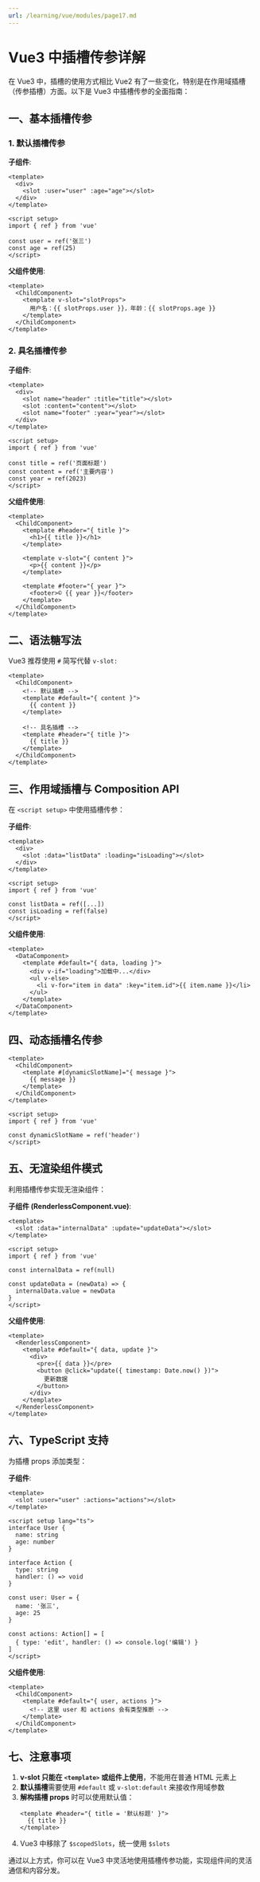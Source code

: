 ```yaml
---
url: /learning/vue/modules/page17.md
---
```

# Vue3 中插槽传参详解

在 Vue3 中，插槽的使用方式相比 Vue2 有了一些变化，特别是在作用域插槽（传参插槽）方面。以下是 Vue3 中插槽传参的全面指南：

## 一、基本插槽传参

### 1. 默认插槽传参

**子组件**:

```vue
<template>
  <div>
    <slot :user="user" :age="age"></slot>
  </div>
</template>

<script setup>
import { ref } from 'vue'

const user = ref('张三')
const age = ref(25)
</script>
```

**父组件使用**:

```vue
<template>
  <ChildComponent>
    <template v-slot="slotProps">
      用户名：{{ slotProps.user }}，年龄：{{ slotProps.age }}
    </template>
  </ChildComponent>
</template>
```

### 2. 具名插槽传参

**子组件**:

```vue
<template>
  <div>
    <slot name="header" :title="title"></slot>
    <slot :content="content"></slot>
    <slot name="footer" :year="year"></slot>
  </div>
</template>

<script setup>
import { ref } from 'vue'

const title = ref('页面标题')
const content = ref('主要内容')
const year = ref(2023)
</script>
```

**父组件使用**:

```vue
<template>
  <ChildComponent>
    <template #header="{ title }">
      <h1>{{ title }}</h1>
    </template>
    
    <template v-slot="{ content }">
      <p>{{ content }}</p>
    </template>
    
    <template #footer="{ year }">
      <footer>© {{ year }}</footer>
    </template>
  </ChildComponent>
</template>
```

## 二、语法糖写法

Vue3 推荐使用 `#` 简写代替 `v-slot:`

```vue
<template>
  <ChildComponent>
    <!-- 默认插槽 -->
    <template #default="{ content }">
      {{ content }}
    </template>
    
    <!-- 具名插槽 -->
    <template #header="{ title }">
      {{ title }}
    </template>
  </ChildComponent>
</template>
```

## 三、作用域插槽与 Composition API

在 `<script setup>` 中使用插槽传参：

**子组件**:

```vue
<template>
  <div>
    <slot :data="listData" :loading="isLoading"></slot>
  </div>
</template>

<script setup>
import { ref } from 'vue'

const listData = ref([...])
const isLoading = ref(false)
</script>
```

**父组件使用**:

```vue
<template>
  <DataComponent>
    <template #default="{ data, loading }">
      <div v-if="loading">加载中...</div>
      <ul v-else>
        <li v-for="item in data" :key="item.id">{{ item.name }}</li>
      </ul>
    </template>
  </DataComponent>
</template>
```

## 四、动态插槽名传参

```vue
<template>
  <ChildComponent>
    <template #[dynamicSlotName]="{ message }">
      {{ message }}
    </template>
  </ChildComponent>
</template>

<script setup>
import { ref } from 'vue'

const dynamicSlotName = ref('header')
</script>
```

## 五、无渲染组件模式

利用插槽传参实现无渲染组件：

**子组件 (RenderlessComponent.vue)**:

```vue
<template>
  <slot :data="internalData" :update="updateData"></slot>
</template>

<script setup>
import { ref } from 'vue'

const internalData = ref(null)

const updateData = (newData) => {
  internalData.value = newData
}
</script>
```

**父组件使用**:

```vue
<template>
  <RenderlessComponent>
    <template #default="{ data, update }">
      <div>
        <pre>{{ data }}</pre>
        <button @click="update({ timestamp: Date.now() })">
          更新数据
        </button>
      </div>
    </template>
  </RenderlessComponent>
</template>
```

## 六、TypeScript 支持

为插槽 props 添加类型：

**子组件**:

```vue
<template>
  <slot :user="user" :actions="actions"></slot>
</template>

<script setup lang="ts">
interface User {
  name: string
  age: number
}

interface Action {
  type: string
  handler: () => void
}

const user: User = {
  name: '张三',
  age: 25
}

const actions: Action[] = [
  { type: 'edit', handler: () => console.log('编辑') }
]
</script>
```

**父组件使用**:

```vue
<template>
  <ChildComponent>
    <template #default="{ user, actions }">
      <!-- 这里 user 和 actions 会有类型推断 -->
    </template>
  </ChildComponent>
</template>
```

## 七、注意事项

1. **v-slot 只能在 `<template>` 或组件上使用**，不能用在普通 HTML 元素上
2. **默认插槽**需要使用 `#default` 或 `v-slot:default` 来接收作用域参数
3. **解构插槽 props** 时可以使用默认值：
   ```vue
   <template #header="{ title = '默认标题' }">
     {{ title }}
   </template>
   ```
4. Vue3 中移除了 `$scopedSlots`，统一使用 `$slots`

通过以上方式，你可以在 Vue3 中灵活地使用插槽传参功能，实现组件间的灵活通信和内容分发。
